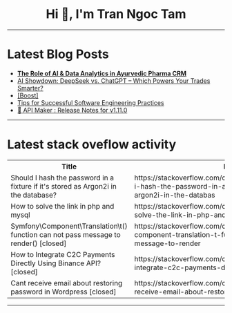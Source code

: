 <h1 align="center">Hi 👋, I'm Tran Ngoc Tam</h1>

---

# Latest Blog Posts 
<!-- BLOG-POST-LIST:START -->
- [**The Role of AI &amp; Data Analytics in Ayurvedic Pharma CRM**](https://dev.to/pharmacrm/the-role-of-ai-data-analytics-in-ayurvedic-pharma-crm-4dgb)
- [AI Showdown: DeepSeek vs. ChatGPT – Which Powers Your Trades Smarter?](https://dev.to/encodedots/ai-showdown-deepseek-vs-chatgpt-which-powers-your-trades-smarter-2c6i)
- [[Boost]](https://dev.to/kolipatelkishan786/-1ba7)
- [Tips for Successful Software Engineering Practices](https://dev.to/joenathandevid/tips-for-successful-software-engineering-practices-4836)
- [🚀 API Maker : Release Notes for v1.11.0](https://dev.to/apimaker/api-maker-release-notes-for-v1110-5hbp)
<!-- BLOG-POST-LIST:END -->

---

# Latest stack oveflow activity
<table>
  <tr><th>Title</th><th>Link</th></tr>
  <!-- STACKOVERFLOW:START --><tr><td>Should I hash the password in a fixture if it&#39;s stored as Argon2i in the database?</td><td>https://stackoverflow.com/questions/79418007/should-i-hash-the-password-in-a-fixture-if-its-stored-as-argon2i-in-the-databas</td></tr><tr><td>How to solve the link in php and mysql</td><td>https://stackoverflow.com/questions/79417981/how-to-solve-the-link-in-php-and-mysql</td></tr><tr><td>Symfony\Component\Translation\t&lpar;&rpar; function can not pass message to render&lpar;&rpar; [closed]</td><td>https://stackoverflow.com/questions/79417744/symfony-component-translation-t-function-can-not-pass-message-to-render</td></tr><tr><td>How to Integrate C2C Payments Directly Using Binance API? [closed]</td><td>https://stackoverflow.com/questions/79417482/how-to-integrate-c2c-payments-directly-using-binance-api</td></tr><tr><td>Cant receive email about restoring password in Wordpress [closed]</td><td>https://stackoverflow.com/questions/79417353/cant-receive-email-about-restoring-password-in-wordpress</td></tr><!-- STACKOVERFLOW:END -->
</table>

---


